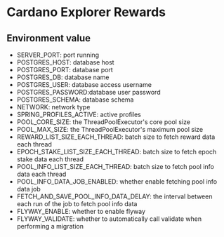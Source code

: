 # Cardano Explorer Rewards

## Environment value
- SERVER_PORT: port running
- POSTGRES_HOST: database host
- POSTGRES_PORT: database port
- POSTGRES_DB: database name
- POSTGRES_USER: database access username
- POSTGRES_PASSWORD:database user password
- POSTGRES_SCHEMA: database schema
- NETWORK: network type
- SPRING_PROFILES_ACTIVE: active profiles
- POOL_CORE_SIZE: the ThreadPoolExecutor's core pool size
- POOL_MAX_SIZE: the ThreadPoolExecutor's maximum pool size
- REWARD_LIST_SIZE_EACH_THREAD: batch size to fetch reward data each thread
- EPOCH_STAKE_LIST_SIZE_EACH_THREAD: batch size to fetch epoch stake data each thread
- POOL_INFO_LIST_SIZE_EACH_THREAD: batch size to fetch pool info data each thread
- POOL_INFO_DATA_JOB_ENABLED: whether enable fetching pool info data job
- FETCH_AND_SAVE_POOL_INFO_DATA_DELAY: the interval between each run of the job to fetch pool info data
- FLYWAY_ENABLE: whether to enable flyway
- FLYWAY_VALIDATE: whether to automatically call validate when performing a migration
